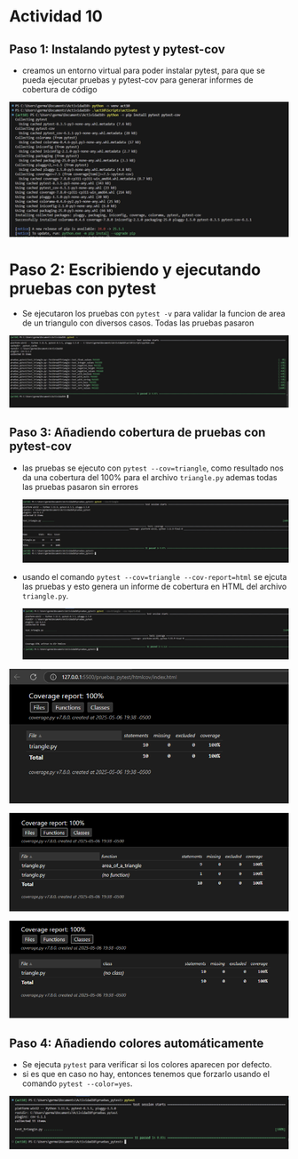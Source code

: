 # Actividad 10

## **Paso 1: Instalando pytest y pytest-cov**

- creamos un entorno virtual  para poder instalar pytest, para que se pueda ejecutar pruebas y pytest-cov para generar informes de cobertura de código

![image.png](imagen/image.png)

# **Paso 2: Escribiendo y ejecutando pruebas con pytest**

-  Se ejecutaron los pruebas con `pytest -v` para validar la funcion de area de un triangulo con diversos casos. Todas las pruebas pasaron


![image.png](imagen/image%201.png)

## **Paso 3: Añadiendo cobertura de pruebas con pytest-cov**

- las pruebas se ejecuto con  `pytest --cov=triangle`, como resultado nos da una cobertura del 100% para el archivo `triangle.py` ademas todas las pruebas pasaron sin errores
    
    ![image.png](imagen/image%202.png)
    
- usando el comando `pytest --cov=triangle --cov-report=html` se ejcuta las pruebas y esto genera un informe de cobertura en HTML del archivo `triangle.py`.
    
    ![image.png](imagen/image%203.png)
    

![image.png](imagen/image%204.png)

![image.png](imagen/image%205.png)

![image.png](imagen/image%206.png)

## **Paso 4: Añadiendo colores automáticamente**

- Se ejecuta `pytest` para verificar si los colores aparecen por defecto.
- si es que en caso no hay, entonces tenemos que forzarlo usando el comando `pytest --color=yes`.

![image.png](imagen/image%207.png)